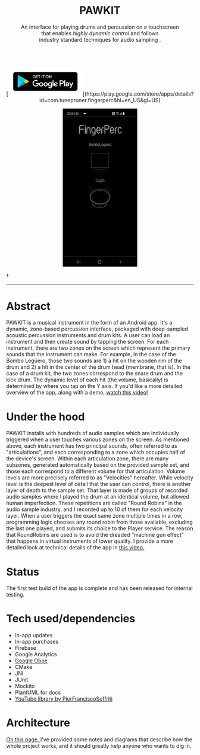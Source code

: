 <h1 align="center">PAWKIT</h1>
<p align="center">
 An interface for playing drums and percussion on a touchscreen <br> that enables <em>highly dynamic control</em> and follows <br> industry standard techniques for audio sampling .<br><br><br><br></p>
 <p align="center">
 [<img src="google-play-badge.png" width="200" alt="Screen recording of app">](https://play.google.com/store/apps/details?id=com.tunepruner.fingerperc&hl=en_US&gl=US)
 <p align="center">
 <img src="gifOfDemo.gif" width="200" alt="Screen recording of app"></p>†




_____


# Abstract

PAWKIT is a musical instrument in the form of an Android app. It's a dynamic, zone-based percussion interface,
packaged with deep-sampled acoustic percussion instruments and drum kits. A user can load an instrument and then
create sound by tapping the screen. For each instrument, there are two zones on the screen which represent the
primary sounds that the instrument can make. For example, in the case of the Bombo Legüero,
those two sounds are 1) a hit on the wooden rim of the drum and 2) a hit in the center of the drum head
(membrane, that is). In the case of a drum kit, the two zones correspond to the snare drum and the kick drum.
The dynamic level of each hit
(the volume, basically) is determined by where you tap on the Y axis.
If you'd like a more detailed overview of the app, along with a demo, [watch this video!](https://youtu.be/RQXtMMSJ8G4)


# Under the hood

PAWKIT installs with hundreds of audio samples which are
individually triggered when a user touches various zones on the screen. As mentioned above,
each instrument has two principal sounds, often referred to as "articulations", and each corresponding
to a zone which occupies half of the device's screen. Within each articulation zone, there are many
subzones, generated automatically based on the provided sample set, and those each correspond to a
different volume for that articulation. Volume levels are more precisely referred to as "Velocities" hereafter.
While velocity level is the deepest level of detail that the user can control, there is another
layer of depth to the sample set. That layer is made of groups of recorded audio samples
where I played the drum at an identical volume, but allowed human imperfection.
These repetitions are called "Round Robins" in the audio sample industry, and
I recorded up to 10 of them for each velocity layer.
When a user triggers the exact same zone multiple times in a row, programming logic
chooses any round robin from those available, excluding the last one played, and submits its choice to the Player service.
The reason that RoundRobins are used is to avoid the dreaded "machine gun effect" that happens in
virtual instruments of lower quality. I provide a more detailed look at technical details of the app
in [this video.](https://youtu.be/6Hf7qcKE2H8)

# Status

The first test build of the app is complete and has been released for internal testing.

# Tech used/dependencies
- In-app updates
- In-app purchases
- Firebase
- Google Analytics
- [Google Oboe](https://github.com/google/oboe)
- CMake
- JNI
- JUnit
- Mockito
- PlantUML for docs
- [YouTube library by PierFranciscoSoffriti](https://github.com/PierfrancescoSoffritti/android-youtube-player)

# Architecture

[On this page, ](./app/Documentation/RenderedImages/RenderedImages.md) I've provided some 
notes and diagrams that describe how the whole project works, and it should
greatly help anyone who wants to dig in.  
